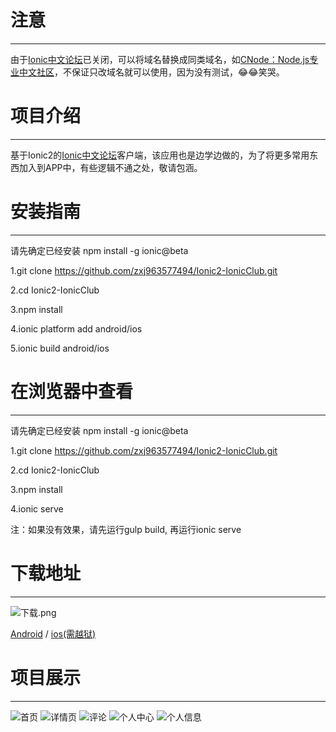 # 注意
--------------
由于[Ionic中文论坛](http://ionichina.com/ "Ionic中文论坛")已关闭，可以将域名替换成同类域名，如[CNode：Node.js专业中文社区](https://cnodejs.org/ "CNode：Node.js专业中文社区")，不保证只改域名就可以使用，因为没有测试，😂😂笑哭。

# 项目介绍 
--------------

基于Ionic2的[Ionic中文论坛](http://ionichina.com/ "Ionic中文论坛")客户端，该应用也是边学边做的，为了将更多常用东西加入到APP中，有些逻辑不通之处，敬请包涵。

# 安装指南
--------------

请先确定已经安装 npm install -g ionic@beta

1.git clone https://github.com/zxj963577494/Ionic2-IonicClub.git

2.cd Ionic2-IonicClub

3.npm install

4.ionic platform add android/ios

5.ionic build android/ios

# 在浏览器中查看
--------------

请先确定已经安装 npm install -g ionic@beta

1.git clone https://github.com/zxj963577494/Ionic2-IonicClub.git

2.cd Ionic2-IonicClub

3.npm install

4.ionic serve

注：如果没有效果，请先运行gulp build, 再运行ionic serve

# 下载地址
--------------

![下载.png](http://7pumgf.com1.z0.glb.clouddn.com/download.png)

[Android](https://fir.im/bsvd "android") / [ios(需越狱)](http://fir.im/1wzc "ios")

# 项目展示
--------------

![首页](http://firimg.fir.im/1fe6e0c323e1987b8681f79cb1f309d0cbb19edb?imageView2/0/w/426/h/240)
![详情页](http://firimg.fir.im/3cff5c34562a53be861b1e89c6048d22734f3609?imageView2/0/w/426/h/240)
![评论](http://firimg.fir.im/a7844d87ac424b6d34ba092df5a4840e1e6e93d6?imageView2/0/w/426/h/240)
![个人中心](http://firimg.fir.im/a4190cf154df6554eafba9093dcf251069da2a2a?imageView2/0/w/426/h/240)
![个人信息](http://firimg.fir.im/3f41a638617f480a24f879f993225fdfa29a32cd?imageView2/0/w/426/h/240)
